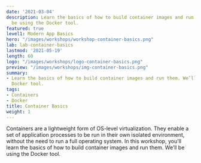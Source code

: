 ```yaml
---
date: '2021-03-04'
description: Learn the basics of how to build container images and run them. We’ll
  be using the Docker tool.
featured: true
level1: Modern App Basics
hero: "/images/workshops/workshop-container-basics.png"
lab: lab-container-basics
lastmod: '2021-05-19'
length: 60
logo: "/images/workshops/logo-container-basics.png"
preview: "/images/workshops/img-container-basics.png"
summary:
- Learn the basics of how to build container images and run them. We’ll be using the
  Docker tool.
tags:
- Containers
- Docker
title: Container Basics
weight: 1
---
```


Containers are a lightweight form of OS-level virtualization. They enable a set of application processes to be run in their own isolated environment, without the need to run a full operating system. In this workshop, you’ll learn the basics of how to build container images and run them. We’ll be using the Docker tool.